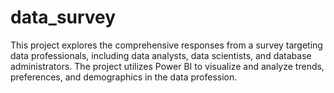 # data_survey
This project explores the comprehensive responses from a survey targeting data professionals, including data analysts, data scientists, and database administrators. The project utilizes Power BI to visualize and analyze trends, preferences, and demographics in the data profession.
